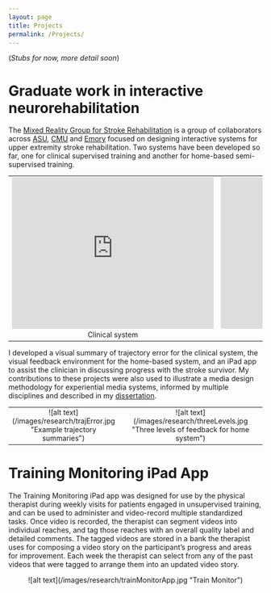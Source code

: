 ```yaml
---
layout: page
title: Projects
permalink: /Projects/
---
```


(*Stubs for now, more detail soon*)

Graduate work in interactive neurorehabilitation 
========================= 

The [Mixed Reality Group for Stroke Rehabilitation](http://research.ame.asu.edu/projects/mrr) is a group of collaborators across [ASU](http://www.asu.edu), [CMU](http://www.cmu.edu/academics/) and [Emory](http://med.emory.edu) focused on designing interactive systems for upper extremity stroke rehabilitation. Two systems have been developed so far, one for clinical supervised training and another for home-based semi-supervised training. 

<table>
<tr>
<td class="style24" style="width:400px">
<div style="text-align:center" markdown="1">
<iframe src="https://player.vimeo.com/video/11640833?color=ffffff&byline=0&portrait=0" width="400" height="300" frameborder="0"></iframe> Clinical system
</div> 
</td>
<td class="style24" style="width:400px">
<div style="text-align:center" markdown="1">
<iframe src="https://player.vimeo.com/video/121330688?color=ffffff&byline=0&portrait=0" width="400" height="300" frameborder="0"></iframe> Home System
</div> 
</td>
</tr>
</table>


I developed a visual summary of trajectory error for the clinical system, the visual feedback environment for the home-based system, and an iPad app to assist the clinician in discussing progress with the stroke survivor. My contributions to these projects were also used to illustrate a media design methodology for experiential media systems, informed by multiple disciplines and described in my [dissertation](http://repository.asu.edu/items/26862).

<table>
<tr>
<td class="style24" style="width:200px">
<div style="text-align:center" markdown="1">
![alt text](/images/research/trajError.jpg "Example trajectory summaries")
</div> 
</td>
<td class="style24" style="width:650px">
<div style="text-align:center" markdown="1">
![alt text](/images/research/threeLevels.jpg "Three levels of feedback for home system")
</div>
</td>
</tr>
</table>


Training Monitoring iPad App
======

The Training Monitoring iPad app was designed for use by the physical therapist during weekly visits for patients engaged in unsupervised training, and can be used to administer and video-record multiple standardized tasks. Once video is recorded, the therapist can segment videos into individual reaches, and tag those reaches with an overall quality label and detailed comments. The tagged videos are stored in a bank the therapist uses for composing a video story on the participant’s progress and areas for improvement. Each week the therapist can select from any of the past videos that were tagged to arrange them into an updated video story. 

<div style="text-align:center" markdown="1">
![alt text](/images/research/trainMonitorApp.jpg "Train Monitor")
</div>